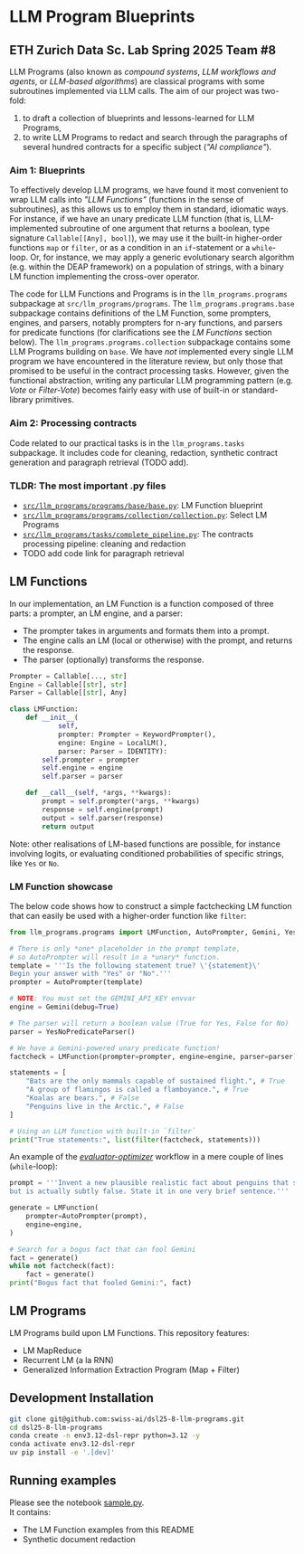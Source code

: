 # LLM Program Blueprints
## ETH Zurich Data Sc. Lab Spring 2025 Team #8

LLM Programs (also known as *compound systems*, *LLM workflows and agents*, or *LLM-based algorithms*) are classical programs with some subroutines implemented via LLM calls.
The aim of our project was two-fold:
1. to draft a collection of blueprints and lessons-learned for LLM Programs,
2. to write LLM Programs to redact and search through the paragraphs of several hundred contracts for a specific subject (*"AI compliance"*).

### Aim 1: Blueprints

To effectively develop LLM programs, we have found it most convenient to wrap LLM calls into *"LLM Functions"* (functions in the sense of subroutines), as this allows us to employ them in standard, idiomatic ways.
For instance, if we have an unary predicate LLM function (that is, LLM-implemented subroutine of one argument that returns a boolean, type signature `Callable[[Any], bool]`), we may use it the built-in higher-order functions `map` or `filter`, or as a condition in an `if`-statement or a `while`-loop.
Or, for instance, we may apply a generic evolutionary search algorithm (e.g. within the DEAP framework) on a population of strings, with a binary LM function implementing the cross-over operator.

The code for LLM Functions and Programs is in the `llm_programs.programs` subpackage at `src/llm_programs/programs`.
The `llm_programs.programs.base` subpackage contains definitions of the LM Function, some prompters, engines, and parsers, notably prompters for n-ary functions, and parsers for predicate functions (for clarifications see the *LM Functions* section below).
The `llm_programs.programs.collection` subpackage contains some LLM Programs building on `base`.
We have *not* implemented every single LLM program we have encountered in the literature review, but only those that promised to be useful in the contract processing tasks.
However, given the functional abstraction, writing any particular LLM programming pattern (e.g. *Vote* or *Filter-Vote*) becomes fairly easy with use of built-in or standard-library primitives.

### Aim 2: Processing contracts

Code related to our practical tasks is in the `llm_programs.tasks` subpackage. It includes code for cleaning, redaction, synthetic contract generation and paragraph retrieval (TODO add).

### TLDR: The most important .py files

- [`src/llm_programs/programs/base/base.py`](http://github.com/swiss-ai/dsl25-8-llm-programs/blob/main/src/llm_programs/programs/base/base.py): LM Function blueprint
- [`src/llm_programs/programs/collection/collection.py`](https://github.com/swiss-ai/dsl25-8-llm-programs/blob/main/src/llm_programs/programs/collection/collection.py): Select LM Programs
- [`src/llm_programs/tasks/complete_pipeline.py`](https://github.com/swiss-ai/dsl25-8-llm-programs/blob/main/src/llm_programs/tasks/complete_pipeline.py): The contracts processing pipeline: cleaning and redaction
- TODO add code link for paragraph retrieval

## LM Functions

In our implementation, an LM Function is a function composed of three parts: a prompter, an LM engine, and a parser:
- The prompter takes in arguments and formats them into a prompt.
- The engine calls an LM (local or otherwise) with the prompt, and returns the response.
- The parser (optionally) transforms the response.

```py
Prompter = Callable[..., str]
Engine = Callable[[str], str]
Parser = Callable[[str], Any]

class LMFunction:
    def __init__(
            self,
            prompter: Prompter = KeywordPrompter(),
            engine: Engine = LocalLM(),
            parser: Parser = IDENTITY):
        self.prompter = prompter
        self.engine = engine
        self.parser = parser

    def __call__(self, *args, **kwargs):
        prompt = self.prompter(*args, **kwargs)
        response = self.engine(prompt)
        output = self.parser(response)
        return output
```

Note: other realisations of LM-based functions are possible, for instance involving logits, or evaluating conditioned probabilities of specific strings, like `Yes` or `No`.

### LM Function showcase

The below code shows how to construct a simple factchecking LM function that can easily be used with a higher-order function like `filter`:

```py
from llm_programs.programs import LMFunction, AutoPrompter, Gemini, YesNoPredicateParser

# There is only *one* placeholder in the prompt template,
# so AutoPrompter will result in a *unary* function.
template = '''Is the following statement true? \'{statement}\'
Begin your answer with "Yes" or "No".'''
prompter = AutoPrompter(template)

# NOTE: You must set the GEMINI_API_KEY envvar
engine = Gemini(debug=True)

# The parser will return a boolean value (True for Yes, False for No)
parser = YesNoPredicateParser()

# We have a Gemini-powered unary predicate function! 
factcheck = LMFunction(prompter=prompter, engine=engine, parser=parser)

statements = [
    "Bats are the only mammals capable of sustained flight.", # True
    "A group of flamingos is called a flamboyance.", # True
    "Koalas are bears.", # False
    "Penguins live in the Arctic.", # False
]

# Using an LLM function with built-in `filter`
print("True statements:", list(filter(factcheck, statements)))
```

An example of the [*evaluator-optimizer*](https://www.anthropic.com/engineering/building-effective-agents) workflow in a mere couple of lines (`while`-loop):

```py
prompt = '''Invent a new plausible realistic fact about penguins that sounds true
but is actually subtly false. State it in one very brief sentence.'''

generate = LMFunction(
    prompter=AutoPrompter(prompt),
    engine=engine,
)

# Search for a bogus fact that can fool Gemini
fact = generate()
while not factcheck(fact):
    fact = generate()
print("Bogus fact that fooled Gemini:", fact)
```

## LM Programs

LM Programs build upon LM Functions. This repository features:
- LM MapReduce
- Recurrent LM (a la RNN)
- Generalized Information Extraction Program (Map + Filter)

## Development Installation

```sh
git clone git@github.com:swiss-ai/dsl25-8-llm-programs.git
cd dsl25-8-llm-programs
conda create -n env3.12-dsl-repr python=3.12 -y
conda activate env3.12-dsl-repr
uv pip install -e '.[dev]'
```

## Running examples

Please see the notebook [sample.py](https://github.com/swiss-ai/dsl25-8-llm-programs/blob/main/notebooks/sample.ipynb). \
It contains:
- The LM Function examples from this README
- Synthetic document redaction
